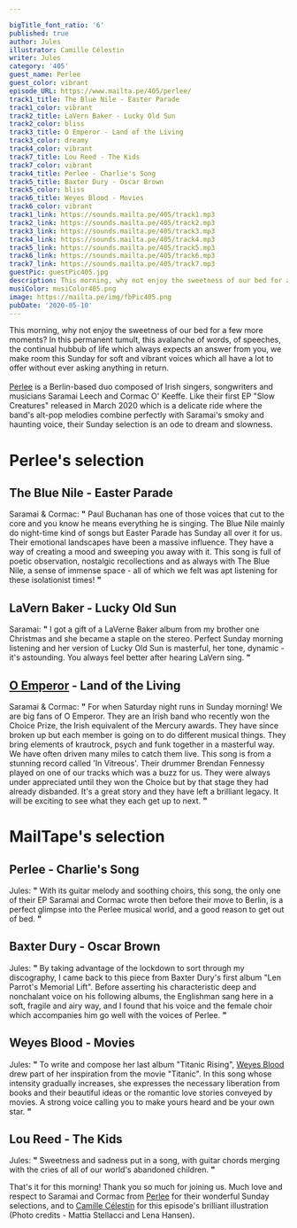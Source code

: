 ```yaml
---

bigTitle_font_ratio: '6'
published: true
author: Jules
illustrator: Camille Célestin
writer: Jules
category: '405'
guest_name: Perlee
guest_color: vibrant
episode_URL: https://www.mailta.pe/405/perlee/
track1_title: The Blue Nile - Easter Parade
track1_color: vibrant
track2_title: LaVern Baker - Lucky Old Sun
track2_color: bliss
track3_title: O Emperor - Land of the Living
track3_color: dreamy
track4_color: vibrant
track7_title: Lou Reed - The Kids
track7_color: vibrant
track4_title: Perlee - Charlie's Song
track5_title: Baxter Dury - Oscar Brown
track5_color: bliss
track6_title: Weyes Blood - Movies
track6_color: vibrant
track1_link: https://sounds.mailta.pe/405/track1.mp3
track2_link: https://sounds.mailta.pe/405/track2.mp3
track3_link: https://sounds.mailta.pe/405/track3.mp3
track4_link: https://sounds.mailta.pe/405/track4.mp3
track5_link: https://sounds.mailta.pe/405/track5.mp3
track6_link: https://sounds.mailta.pe/405/track6.mp3
track7_link: https://sounds.mailta.pe/405/track7.mp3
guestPic: guestPic405.jpg
description: This morning, why not enjoy the sweetness of our bed for a few more moments? In this permanent tumult, this avalanche of words, of speeches, the continual hubbub of life which always expects an answer from you, we make room this Sunday for soft and vibrant voices which all have a lot to offer without ever asking anything in return. Perlee is a Berlin-based duo composed of Irish singers, songwriters and musicians Saramai Leech and Cormac O' Keeffe. Like their first EP "Slow Creatures" released in March 2020 which is a delicate ride where the band's alt-pop melodies combine perfectly with Saramai's smoky and haunting voice, their Sunday selection is an ode to dream and slowness.
musiColor: musiColor405.png
image: https://mailta.pe/img/fbPic405.png
pubDate: '2020-05-10'
---
```

 This morning, why not enjoy the sweetness of our bed for a few more moments? In this permanent tumult, this avalanche of words, of speeches, the continual hubbub of life which always expects an answer from you, we make room this Sunday for soft and vibrant voices which all have a lot to offer without ever asking anything in return.
<br><br>
[Perlee](https://perleemusic.bandcamp.com/) is a Berlin-based duo composed of Irish singers, songwriters and musicians Saramai Leech and Cormac O' Keeffe. Like their first EP "Slow Creatures" released in March 2020 which is a delicate ride where the band's alt-pop melodies combine perfectly with Saramai's smoky and haunting voice, their Sunday selection is an ode to dream and slowness.



# Perlee's selection

## The Blue Nile - Easter Parade
Saramai & Cormac: **"** Paul Buchanan has one of those voices that cut to the core and you know he means everything he is singing. The Blue Nile mainly do night-time kind of songs but Easter Parade has Sunday all over it for us. Their emotional landscapes have been a massive influence. They have a way of creating a mood and sweeping you away with it. This song is full of poetic observation, nostalgic recollections and as always with The Blue Nile, a sense of immense space - all of which we felt was apt listening for these isolationist times! **"** 

## LaVern Baker - Lucky Old Sun
Saramai: **"** I got a gift of a LaVerne Baker album from my brother one Christmas and she became a staple on the stereo. Perfect Sunday morning listening and her version of Lucky Old Sun is masterful, her tone, dynamic - it's astounding. You always feel better after hearing LaVern sing. **"** 

## [O Emperor](https://oemperor.bandcamp.com/) - Land of the Living
Saramai & Cormac: **"** For when Saturday night runs in Sunday morning! We are big fans of O Emperor. They are an Irish band who recently won the Choice Prize, the Irish equivalent of the Mercury awards. They have since broken up but each member is going on to do different musical things. They bring elements of krautrock, psych and funk together in a masterful way. We have often driven many miles to catch them live. This song is from a stunning record called 'In Vitreous'. Their drummer Brendan Fennessy played on one of our tracks which was a buzz for us. They were always under appreciated until they won the Choice but by that stage they had already disbanded. It's a great story and they have left a brilliant legacy. It will be exciting to see what they each get up to next. **"** 


# MailTape's selection

## Perlee - Charlie's Song
Jules: **"** With its guitar melody and soothing choirs, this song, the only one of their EP Saramai and Cormac wrote then before their move to Berlin, is a perfect glimpse into the Perlee musical world, and a good reason to get out of bed. **"** 

## Baxter Dury - Oscar Brown
Jules: **"** By taking advantage of the lockdown to sort through my discography, I came back to this piece from Baxter Dury's first album "Len Parrot's Memorial Lift". Before asserting his characteristic deep and nonchalant voice on his following albums, the Englishman sang here in a soft, fragile and airy way, and I found that his voice and the female choir which accompanies him go well with the voices of Perlee. **"** 

## Weyes Blood - Movies
Jules: **"** To write and compose her last album "Titanic Rising", [Weyes Blood](https://weyesblood.bandcamp.com/) drew part of her inspiration from the movie "Titanic". In this song whose intensity gradually increases, she expresses the necessary liberation from books and their beautiful ideas or the romantic love stories conveyed by movies. A strong voice calling you to make yours heard and be your own star. **"** 

## Lou Reed - The Kids
Jules: **"** Sweetness and sadness put in a song, with guitar chords merging with the cries of all of our world's abandoned children. **"** 


That's it for this morning! Thank you so much for joining us. Much love and respect to Saramai and Cormac from [Perlee](https://perleemusic.bandcamp.com/) for their wonderful Sunday selections, and to [Camille Célestin](https://camillecelestin.com/) for this episode's brilliant illustration (Photo credits - Mattia Stellacci and Lena Hansen).
